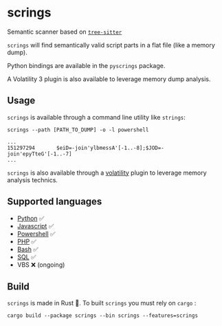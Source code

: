 # scrings

Semantic scanner based on [`tree-sitter`](https://tree-sitter.github.io/tree-sitter/)

`scrings` will find semantically valid script parts in  a flat file (like a memory dump).

Python bindings are available in the `pyscrings` package.

A Volatility 3 plugin is also available to leverage memory dump analysis.

## Usage

`scrings` is available through a command line utility like `strings`:

```
scrings --path [PATH_TO_DUMP] -o -l powershell

...
151297294       $eiD=-join'ylbmessA'[-1..-8];$JOD=-join'epyTteG'[-1..-7]
...
```

`scrings` is also available through a [volatility](./volatility) plugin to leverage memory analysis technics.

## Supported languages

* [Python](https://github.com/tree-sitter/tree-sitter-python) ✅
* [Javascript](https://github.com/tree-sitter/tree-sitter-javascript) ✅
* [Powershell](https://github.com/airbus-cert/tree-sitter-powershell) ✅
* [PHP](https://github.com/tree-sitter/tree-sitter-php) ✅
* [Bash](https://github.com/tree-sitter/tree-sitter-bash) ✅
* [SQL](https://github.com/derekstride/tree-sitter-sql) ✅
* VBS ❌ (ongoing)

## Build

`scrings` is made in Rust 🦀. To built `scrings` you must rely on `cargo` :

```
cargo build --package scrings --bin scrings --features=scrings
```
